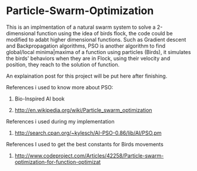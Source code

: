 Particle-Swarm-Optimization
===========================
This is an implmentation of a natural swarm system to solve a 2-dimensional function using the idea of birds flock, the code could be modified to adabt higher dimensional functions.
Such as Gradient descent and Backpropagation algorithms, PSO is another algorithm to find global/local minima|maxima of a function using particles (Birds), it simulates the birds' behaviors when they are in Flock, using their velocity and position, they reach to the solution of function.

An explaination post for this project will be put here after finishing.

References i used to know more about PSO:

1) Bio-Inspired AI book 

2) http://en.wikipedia.org/wiki/Particle_swarm_optimization


References i used during my implementation

1) http://search.cpan.org/~kylesch/AI-PSO-0.86/lib/AI/PSO.pm


References I used to get the best constants for Birds movements

1) http://www.codeproject.com/Articles/42258/Particle-swarm-optimization-for-function-optimizat
